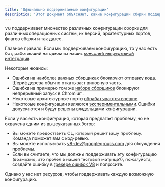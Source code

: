 ```yaml
---
title: 'Официально поддерживаемые конфигурации'
description: 'Этот документ объясняет, какие конфигурации сборки поддерживаются командой V8.'
---
```

V8 поддерживает множество различных конфигураций сборки для различных операционных систем, их версий, архитектурных портов, флагов сборки и так далее.

Главное правило: Если мы поддерживаем конфигурацию, то у нас есть бот, работающий на одном из наших [консолей непрерывной интеграции](https://ci.chromium.org/p/v8/g/main/console).

Некоторые нюансы:

- Ошибки на наиболее важных сборщиках блокируют отправку кода. Шериф дерева обычно откатывает виновную часть.
- Ошибки на примерно том же [наборе сборщиков](https://chromium.googlesource.com/infra/infra/+/main/infra/services/lkgr_finder/config/v8_cfg.pyl) блокируют непрерывный запуск в Chromium.
- Некоторые архитектурные порты [обрабатываются внешне](/docs/ports).
- Некоторые конфигурации являются [экспериментальными](https://ci.chromium.org/p/v8/g/experiments/console). Ошибки допускаются и будут решены владельцами конфигурации.

Если у вас есть конфигурация, которая предлагает проблему, но не охвачена одним из вышеуказанных ботов:

- Вы можете предоставить CL, который решит вашу проблему. Команда поможет вам с код-ревью.
- Вы можете использовать v8-dev@googlegroups.com для обсуждения проблемы.
- Если вы считаете, что мы должны поддерживать эту конфигурацию (возможно, это пробел в нашей тестовой матрице?), пожалуйста, создайте ошибку в [трекере ошибок V8](https://bugs.chromium.org/p/v8/issues/entry) и попросите.

Однако у нас нет ресурсов, чтобы поддерживать каждую возможную конфигурацию.
